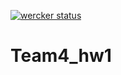 [![wercker status](https://app.wercker.com/status/059f4fa3743e3390d515ccb3cbd10c0a/m "wercker status")](https://app.wercker.com/project/bykey/059f4fa3743e3390d515ccb3cbd10c0a)

# Team4_hw1
